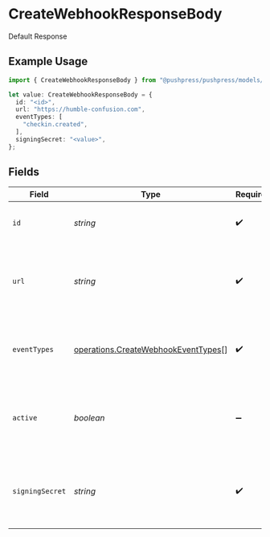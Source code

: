 # CreateWebhookResponseBody

Default Response

## Example Usage

```typescript
import { CreateWebhookResponseBody } from "@pushpress/pushpress/models/operations";

let value: CreateWebhookResponseBody = {
  id: "<id>",
  url: "https://humble-confusion.com",
  eventTypes: [
    "checkin.created",
  ],
  signingSecret: "<value>",
};
```

## Fields

| Field                                                                                      | Type                                                                                       | Required                                                                                   | Description                                                                                |
| ------------------------------------------------------------------------------------------ | ------------------------------------------------------------------------------------------ | ------------------------------------------------------------------------------------------ | ------------------------------------------------------------------------------------------ |
| `id`                                                                                       | *string*                                                                                   | :heavy_check_mark:                                                                         | A unique identifier for the webhook                                                        |
| `url`                                                                                      | *string*                                                                                   | :heavy_check_mark:                                                                         | The endpoint URL that will receive the webhook payloads                                    |
| `eventTypes`                                                                               | [operations.CreateWebhookEventTypes](../../models/operations/createwebhookeventtypes.md)[] | :heavy_check_mark:                                                                         | A list of event types that the webhook is subscribed to                                    |
| `active`                                                                                   | *boolean*                                                                                  | :heavy_minus_sign:                                                                         | Indicates whether the webhook is currently active and receiving events                     |
| `signingSecret`                                                                            | *string*                                                                                   | :heavy_check_mark:                                                                         | A secret key used to sign the webhook payloads for security purposes                       |